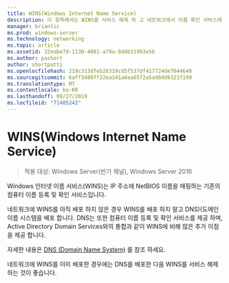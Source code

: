 ```yaml
---
title: WINS(Windows Internet Name Service)
description: 이 항목에서는 WINS를 서비스 해제 하 고 네트워크에서 이름 확인 서비스에 DNS를 사용 하는 방법에 대해 설명 합니다.
manager: brianlic
ms.prod: windows-server
ms.technology: networking
ms.topic: article
ms.assetid: 32eabe7d-1130-4001-a79a-8ddb31993e5b
ms.author: pashort
author: shortpatti
ms.openlocfilehash: 219c313dfeb26319cd5f537df417724de7044648
ms.sourcegitcommit: 6aff3d88ff22ea141a6ea6572a5ad8dd6321f199
ms.translationtype: MT
ms.contentlocale: ko-KR
ms.lasthandoff: 09/27/2019
ms.locfileid: "71405242"
---
```

#  <a name="windows-internet-name-service-wins"></a>WINS(Windows Internet Name Service)

>적용 대상: Windows Server(반기 채널), Windows Server 2016

Windows 인터넷 이름 서비스(WINS)는 IP 주소에 NetBIOS 이름을 매핑하는 기존의 컴퓨터 이름 등록 및 확인 서비스입니다.

네트워크에 WINS를 아직 배포 하지 않은 경우 WINS를 배포 하지 말고 DNS\)\(도메인 이름 시스템을 배포 합니다. DNS는 또한 컴퓨터 이름 등록 및 확인 서비스를 제공 하며, Active Directory Domain Services와의 통합과 같이 WINS에 비해 많은 추가 이점을 제공 합니다.

자세한 내용은 [DNS (Domain Name System)](https://docs.microsoft.com/windows-server/networking/dns/dns-top) 를 참조 하세요.

네트워크에 WINS를 이미 배포한 경우에는 DNS를 배포한 다음 WINS를 서비스 해제 하는 것이 좋습니다.
